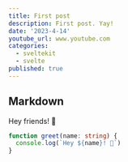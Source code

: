 ```yaml
---
title: First post
description: First post. Yay!
date: '2023-4-14'
youtube_url: www.youtube.com
categories:
  - sveltekit
  - svelte
published: true
---
```


## Markdown

Hey friends! 👋

```ts
function greet(name: string) {
  console.log(`Hey ${name}! 👋`)
}
```
